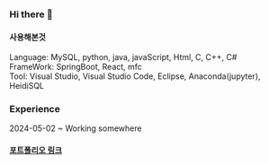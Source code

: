 ### Hi there 👋

#### 사용해본것
Language: MySQL, python, java, javaScript, Html, C, C++, C#<br/>
FrameWork: SpringBoot, React, mfc<br/>
Tool: Visual Studio, Visual Studio Code, Eclipse, Anaconda(jupyter), HeidiSQL

### Experience
2024-05-02 ~ Working somewhere

#### [포트폴리오 링크](https://github.com/portk/portfolio)
<!--
**portk/portk** is a ✨ _special_ ✨ repository because its `README.md` (this file) appears on your GitHub profile.

Here are some ideas to get you started:

- 🔭 I’m currently working on ...
- 🌱 I’m currently learning ...
- 👯 I’m looking to collaborate on ...
- 🤔 I’m looking for help with ...
- 💬 Ask me about ...
- 📫 How to reach me: ...
- 😄 Pronouns: ...
- ⚡ Fun fact: ...
-->
